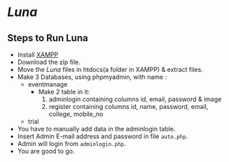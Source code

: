 # _Luna_
## Steps to Run Luna
* Install [XAMPP](https://www.apachefriends.org/download.html)
* Download the zip file.
* Move the _Luna_ files in htdocs(a folder in XAMPP) & extract files.
* Make 3 Databases, using phpmyadmin, with name :
	* eventmanage
		- Make 2 table in it:
			1) adminlogin containing columns id, email, password & image
			2) register containing columns id, name, password, email, college, mobile_no
	* trial
* You have to manually add data in the adminlogin table.
* Insert Admin E-mail address and password in file `auto.php`.
* Admin will login from `adminlogin.php`.
* You are good to go.
